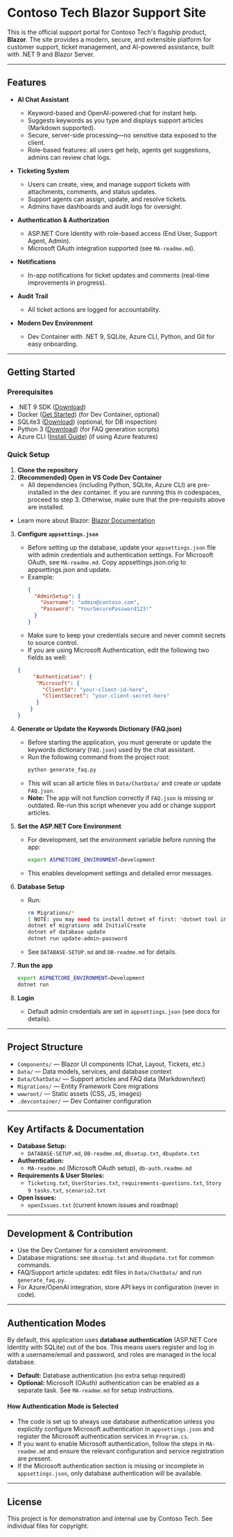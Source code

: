 # Contoso Tech Blazor Support Site

This is the official support portal for Contoso Tech's flagship product, **Blazor**. The site provides a modern, secure, and extensible platform for customer support, ticket management, and AI-powered assistance, built with .NET 9 and Blazor Server.

---

## Features

- **AI Chat Assistant**
  - Keyword-based and OpenAI-powered chat for instant help.
  - Suggests keywords as you type and displays support articles (Markdown supported).
  - Secure, server-side processing—no sensitive data exposed to the client.
  - Role-based features: all users get help, agents get suggestions, admins can review chat logs.

- **Ticketing System**
  - Users can create, view, and manage support tickets with attachments, comments, and status updates.
  - Support agents can assign, update, and resolve tickets.
  - Admins have dashboards and audit logs for oversight.

- **Authentication & Authorization**
  - ASP.NET Core Identity with role-based access (End User, Support Agent, Admin).
  - Microsoft OAuth integration supported (see `MA-readme.md`).

- **Notifications**
  - In-app notifications for ticket updates and comments (real-time improvements in progress).

- **Audit Trail**
  - All ticket actions are logged for accountability.

- **Modern Dev Environment**
  - Dev Container with .NET 9, SQLite, Azure CLI, Python, and Git for easy onboarding.

---

## Getting Started

### Prerequisites
- .NET 9 SDK ([Download](https://dotnet.microsoft.com/en-us/download/dotnet/9.0))
- Docker ([Get Started](https://www.docker.com/get-started/)) (for Dev Container, optional)
- SQLite3 ([Download](https://www.sqlite.org/download.html)) (optional, for DB inspection)
- Python 3 ([Download](https://www.python.org/downloads/)) (for FAQ generation scripts)
- Azure CLI ([Install Guide](https://learn.microsoft.com/en-us/cli/azure/install-azure-cli)) (if using Azure features)

### Quick Setup
1. **Clone the repository**
2. **(Recommended) Open in VS Code Dev Container**
   - All dependencies (including Python, SQLite, Azure CLI) are pre-installed in the dev container.  If you are running this in codespaces, proceed to step 3.   Otherwise, make sure that the pre-requisits above are installed.
        
- Learn more about Blazor: [Blazor Documentation](https://learn.microsoft.com/en-us/aspnet/core/blazor/)

3. **Configure `appsettings.json`**
   - Before setting up the database, update your `appsettings.json` file with admin credentials and authentication settings. For Microsoft OAuth, see `MA-readme.md`.  Copy appsettings.json.orig to appsettings.json and update.
   - Example:
     ```json
     {
       "AdminSetup": {
         "Username": "admin@contoso.com",
         "Password": "YourSecurePassword123!"
       }
     }
     ```
   - Make sure to keep your credentials secure and never commit secrets to source control.
   - If you are using Microsoft Authentication, edit the following two fields as well:
   ```json
   {
        "Authentication": {
         "Microsoft": {
           "ClientId": "your-client-id-here",
           "ClientSecret": "your-client-secret-here"
         }
       }
   }

4. **Generate or Update the Keywords Dictionary (FAQ.json)**
   - Before starting the application, you must generate or update the keywords dictionary (`FAQ.json`) used by the chat assistant.
   - Run the following command from the project root:
     ```sh
     python generate_faq.py
     ```
   - This will scan all article files in `Data/ChatData/` and create or update `FAQ.json`.
   - **Note:** The app will not function correctly if `FAQ.json` is missing or outdated. Re-run this script whenever you add or change support articles.

5. **Set the ASP.NET Core Environment**
   - For development, set the environment variable before running the app:
     ```sh
     export ASPNETCORE_ENVIRONMENT=Development
     ```
   - This enables development settings and detailed error messages.

6. **Database Setup**
   - Run:
     ```sh
     rm Migrations/*
     [ NOTE: you may need to install dotnet ef first: *dotnet tool install --global dotnet-ef* ]
     dotnet ef migrations add InitialCreate
     dotnet ef database update 
     dotnet run update-admin-password
     ```
   - See `DATABASE-SETUP.md` and `DB-readme.md` for details.
7. **Run the app**
   ```sh
   export ASPNETCORE_ENVIRONMENT=Development
   dotnet run
   ```
8. **Login**
   - Default admin credentials are set in `appsettings.json` (see docs for details).

---

## Project Structure

- `Components/` — Blazor UI components (Chat, Layout, Tickets, etc.)
- `Data/` — Data models, services, and database context
- `Data/ChatData/` — Support articles and FAQ data (Markdown/text)
- `Migrations/` — Entity Framework Core migrations
- `wwwroot/` — Static assets (CSS, JS, images)
- `.devcontainer/` — Dev Container configuration

---

## Key Artifacts & Documentation

- **Database Setup:**
  - `DATABASE-SETUP.md`, `DB-readme.md`, `dbsetup.txt`, `dbupdate.txt`
- **Authentication:**
  - `MA-readme.md` (Microsoft OAuth setup), `db-auth.readme.md`
- **Requirements & User Stories:**
  - `Ticketing.txt`, `UserStories.txt`, `requirements-questions.txt`, `Story 9 tasks.txt`, `scenario2.txt`
- **Open Issues:**
  - `openIssues.txt` (current known issues and roadmap)

---

## Development & Contribution

- Use the Dev Container for a consistent environment.
- Database migrations: see `dbsetup.txt` and `dbupdate.txt` for common commands.
- FAQ/Support article updates: edit files in `Data/ChatData/` and run `generate_faq.py`.
- For Azure/OpenAI integration, store API keys in configuration (never in code).

---

## Authentication Modes

By default, this application uses **database authentication** (ASP.NET Core Identity with SQLite) out of the box. This means users register and log in with a username/email and password, and roles are managed in the local database.

- **Default:** Database authentication (no extra setup required)
- **Optional:** Microsoft (OAuth) authentication can be enabled as a separate task. See `MA-readme.md` for setup instructions.

#### How Authentication Mode is Selected
- The code is set up to always use database authentication unless you explicitly configure Microsoft authentication in `appsettings.json` and register the Microsoft authentication services in `Program.cs`.
- If you want to enable Microsoft authentication, follow the steps in `MA-readme.md` and ensure the relevant configuration and service registration are present.
- If the Microsoft authentication section is missing or incomplete in `appsettings.json`, only database authentication will be available.

---

## License
This project is for demonstration and internal use by Contoso Tech. See individual files for copyright.
